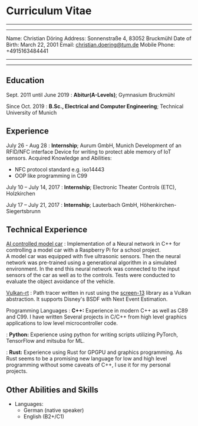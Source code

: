 Curriculum Vitae
================ 

----

--------------- ----
Name:           Christian Döring
Address:        Sonnenstraße 4, 83052 Bruckmühl
Date of Birth:  March 22, 2001
Email:          <christian.doering@tum.de>
Mobile Phone:      +4915163484441
--------------- ----

----

Education
---------

Sept. 2011 until June 2019
:   **Abitur(A-Levels)**; Gymnasium Bruckmühl

Since Oct. 2019
:   **B.Sc., Electrical and Computer Engineering**; Technical University of Munich

Experience
----------

July 26 - Aug 28
:   **Internship**; Aurum GmbH, Munich
Development of an RFID/NFC interface Device for writing to protect able memory of IoT sensors.
Acquired Knowledge and Abilities:

* NFC protocol standard e.g. iso14443
* OOP like programming in C99

July 10 – July 14, 2017
:   **Internship**; Electronic Theater Controls (ETC), Holzkirchen

July 17 – July 21, 2017
:   **Internship**; Lauterbach GmbH, Höhenkirchen-Siegertsbrunn 

Technical Experience
--------------------

[AI controlled model car](https://github.com/DoeringChristian/SNNL-car-simulator)
:   Implementation of a Neural network in C++ for controlling a model car with
a Raspberry Pi for a school project.\
A model car was equipped with five ultrasonic sensors. Then the neural network
was pre-trained using a generational algorithm in a simulated environment. In
the end this neural network was connected to the input sensors of the car as well as to
the controls. Tests were conducted to evaluate the object avoidance of the vehicle.

[Vulkan-rt](https://github.com/DoeringChristian/vulkan-rt)
:   Path tracer written in rust using the [screen-13](https://github.com/attackgoat/screen-13) library as a Vulkan abstraction.
    It supports Disney's BSDF with Next Event Estimation.

Programming Languages
:   **C++:** Experience in modern C++ as well as C89 and C99.
    I have written Several projects in C/C++ from high level graphics
    applications to low level microcontroller code.
    
:   **Python:** Experience using python for writing scripts utilizing PyTorch, TensorFlow and mitsuba for ML.

:   **Rust:** Experience using Rust for GPGPU and graphics programming.
    As Rust seems to be a promising new language for low and high
    level programming without some caveats of C++, I use it for my personal
    projects.

Other Abilities and Skills
--------------------------

* Languages:
    - German (native speaker)
    - English (B2+/C1)


